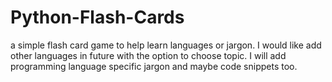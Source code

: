 # Python-Flash-Cards
a simple flash card game to help learn languages or jargon.
I would like add other languages in future with the option to choose topic. 
I will add programming language specific jargon and maybe code snippets too. 
